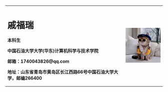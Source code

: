 <table border="0">
  <tr>
    <td width="75%">
      <h1>戚福瑞</h1>
      <p><b>本科生</b></p>
      <p><b>中国石油大学大学(华东)计算机科学与技术学院</b></p>
      <p><b>邮箱：1740043826@qq.com</b></p>
      <p><b>地址：山东省青岛市黄岛区长江西路66号中国石油大学大学，邮编266400</b></p>
    </td>
    <td width="25%">
      <img src="/pic.png" width="100%">      
    </td>
  </tr>
</table>
